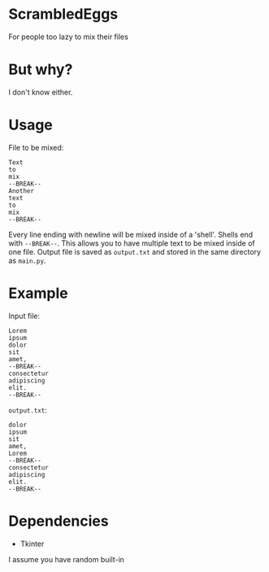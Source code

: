 # ScrambledEggs
For people too lazy to mix their files

# But why?
I don't know either.

# Usage
File to be mixed:
```
Text
to
mix
--BREAK--
Another
text
to
mix
--BREAK--
```
Every line ending with newline will be mixed inside of a 'shell'.
Shells end with `--BREAK--`. This allows you to have multiple text to be mixed inside of one file.
Output file is saved as `output.txt` and stored in the same directory as `main.py`.

# Example
Input file:
```
Lorem
ipsum
dolor
sit
amet,
--BREAK--
consectetur
adipiscing
elit.
--BREAK--
```
`output.txt`:
```
dolor
ipsum
sit
amet,
Lorem
--BREAK--
consectetur
adipiscing
elit.
--BREAK--
```

# Dependencies
* Tkinter

I assume you have random built-in
